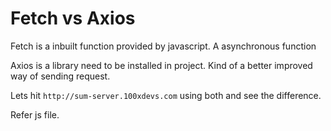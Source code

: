 # Fetch vs Axios

Fetch is a inbuilt function provided by javascript. A asynchronous function

Axios is a library need to be installed in project. Kind of a better improved way of sending request.

Lets hit `http://sum-server.100xdevs.com` using both and see the difference.

Refer js file.

